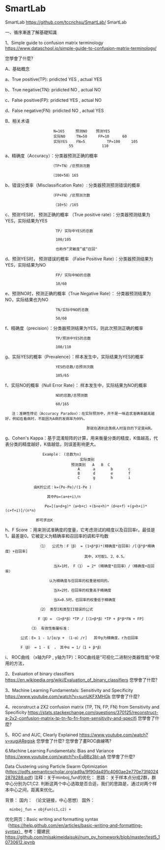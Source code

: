# SmartLab
SmartLab
https://github.com/tccnchsu/SmartLab/
SmartLab

一、循序漸進了解基礎知識

1、Simple guide to confusion matrix terminology https://www.dataschool.io/simple-guide-to-confusion-matrix-terminology/ 

您學會了什麼?

A、基础概念

   a、True positive(TP):  pridicted YES , actual YES
   
   b、True negative(TN):  pridicted NO  , actual NO
   
   c、False positive(FP): pridicted YES , actual NO
   
   d、False negative(FN): pridicted NO  , actual YES
   
B、相关术语

                          N=165	    预测NO	预测YES	
                          实际NO     TN=50	 FP=10      60
                          实际YES    FN=5	         TP=100	    105
	                             55	            110	

   a、精确度（Accuracy）：分类器预测正确的概率
   
                         （TP+TN）/总预测次数
			 
                         （100+50）165
			 
   b、错误分类率（Misclassification Rate）:  分类器预测预测错误的概率
   
                         （FP+FN）/总预测次数
			 
                          （10+5）/165
			  
   c、预测YES时， 预测正确的概率 （True positive rate）：分类器预测结果为YES，实际结果为YES
   
                           TP/ 实际中YES的总数
			   
                           100/105
			   
                           也称作“灵敏度”或“召回"
			   
   d、预测YES时， 预测错误的概率 （False Positive Rate）：分类器预测结果为YES，实际结果为NO
   
                           FP/ 实际中NO的总数
			   
                           10/60
                           
   e、预测NO时，预测正确的概率（True Negative Rate）： 分类器预测结果为NO，实际结果也为NO
   
                           TN/实际中NO的总数
			   
                           50/60
                           
   f、精确度（precision）：分类器预测结果为YES，则此次预测正确的概率
   
                           TP/预测中YES的总数
			   
                           100/110
                           
   g、实际YES的概率（Prevalence）：样本发生中，实际结果为YES的概率
   
                           YES的总数/总预测次数
			   
                           105/65
                           
   f、实际NO的概率（Null Error Rate）： 样本发生中，实际结果为NO的概率
   
                           NO的总数/总预测数
			   
                           60/165
			   
       注：准确性悖论（Accuracy Paradox）：在实际预测中，并不是一味追求准确率越高越好，例如在看病时，不能因为A病的发病率为99%，
       
                                         那就在遇到这类病人时盲目的下定是A病。
       

   g、Cohen's Kappa：基于混淆矩阵的计算，用来衡量分类的精度，K值越高，代表分类的精度越好，K值越低，则误差影响更大。
   
                     Example： (总数为n)              
		                              实际类别
                                  预测类别   A	 B	C
                                     A      a	    b	    c
                                     B	    d	    e	    f
                                     C	    g	    h	    i
				     
	             由K的公式：k=(Po-Pe)/(1-Pe )
		     
		               其中Po=(a+e+i)/n
			       
			          Pe=[(a+d+g)*（a+b+c）+(b+e+h)*（d+e+f）+(g+h+i)*(c+f+i)]/(n*n)
				  
				  即可求出K
	       
   h、F Score ：用来测试准确度的度量，它考虑测试的精度以及召回率r。最佳是1，最差是0。它被定义为精确率和召回率的调和平均数
   
                   （1）  公式为：F（β） = (1+β*β)*(精确度*召回率）/[（β*β*精确度）+召回率]
                                        其中，X可取1、2、0.5。

                          当X=1时， F（1） = 2* (精确度*召回率）/（精确度+召回率）
			  
			            认为精确度与召回率的权重是相同的。
  
                          当X=2时，召回率的权重高于精确度
  
                          当X=0.5时，召回率的权重低于精确度

                   （2） 类型I和类型II错误的公式
		               
			       F（β）= （1+β*β）*TP / [（1+β*β）*TP + β*β*FN + FP]
			       
	           （3） 有效性衡量标准：
		   
		   公式：E= 1 - 1/[α/p + （1-α）/r]   其中p为精确度，r为召回率
		   
		   F（β） = 1 - E  ， 其中α = 1/（1 + β*β）

   i、 ROC曲线 （x轴为FP , y轴为TP）：ROC曲线是“可视化二进制分类器性能”中常用的方法，
   
2、Evaluation of binary classifiers https://en.wikipedia.org/wiki/Evaluation_of_binary_classifiers 
您學會了什麼?

3、Machine Learning Fundamentals: Sensitivity and Specificity https://www.youtube.com/watch?v=sunUKFXMHGk 
您學會了什麼?

4、reconstruct a 2X2 confusion matrix (TP, TN, FP, FN) from Sensitivity and Specificity https://stats.stackexchange.com/questions/370125/reconstruct-a-2x2-confusion-matrix-tp-tn-fp-fn-from-sensitivity-and-specifi 
您學會了什麼?

5、ROC and AUC, Clearly Explained https://www.youtube.com/watch?v=xugjARegisk
您學會了什麼? 您學會了畫ROC曲線嗎?


6.Machine Learning Fundamentals: Bias and Variance https://www.youtube.com/watch?v=EuBBz3bI-aA 您學會了什麼?



Data Clustering using Particle Swarm Optimization
(https://pdfs.semanticscholar.org/ad9a/9f90da491c4060ae2e770e73f40242878288.pdf)
注释：关于minboj_fun的优化：
      思路： 关于样本点分成2群，群中心分别为C1,C2.
             判断这两个中心选取是否合适，我们的思路是，通过对两个样本中心之间，距离来优化。
             
             
   背景：
       国内：
       （论文链接，中心思想）
       国外：
      
      minboj_fun = objFun(c1,c2) + 



优化网页：Basic writing and formatting syntax（https://help.github.com/en/articles/basic-writing-and-formatting-syntax）
参考：鐘建民 https://github.com/misakimeidaisuki/num_py_homework/blob/master/test5_10730612.ipynb
